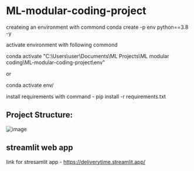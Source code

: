 # ML-modular-coding-project

createing an environment with commond 
conda create -p env python==3.8 -y

activate environment with following commond

conda activate "C:\Users\user\Documents\ML Projects\ML modular coding\ML-modular-coding-project\env"

or 

conda activate env/

install requirements with command - pip install -r requirements.txt

## Project Structure:
![image](https://github.com/kalehariprasad/ML-modular-coding-project/assets/106798714/379fcc83-491c-4b28-917c-be4ada23b5c8)

## streamlit web app


 link for stresamlit app - https://deliverytime.streamlit.app/








